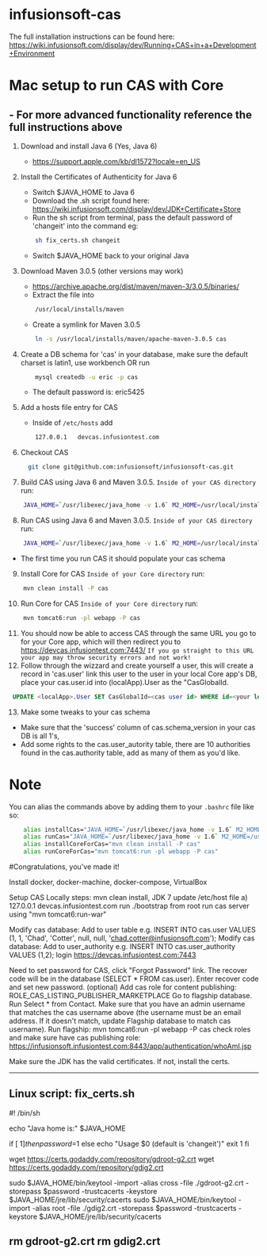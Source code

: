 infusionsoft-cas
================

The full installation instructions can be found here: https://wiki.infusionsoft.com/display/dev/Running+CAS+in+a+Development+Environment


# Mac setup to run CAS with Core
## - For more advanced functionality reference the full instructions above
1. Download and install Java 6 (Yes, Java 6)
    - https://support.apple.com/kb/dl1572?locale=en_US
2. Install the Certificates of Authenticity for Java 6
    - Switch $JAVA_HOME to Java 6
    - Download the .sh script found here: https://wiki.infusionsoft.com/display/dev/JDK+Certificate+Store
    - Run the sh script from terminal, pass the default password of 'changeit' into the command eg:
    ```sh 
        sh fix_certs.sh changeit
    ```
    - Switch $JAVA_HOME back to your original Java
3. Download Maven 3.0.5 (other versions may work)
    - https://archive.apache.org/dist/maven/maven-3/3.0.5/binaries/
    - Extract the file into 
    ```sh
        /usr/local/installs/maven 
    ```
    - Create a symlink for Maven 3.0.5
    ```sh
        ln -s /usr/local/installs/maven/apache-maven-3.0.5 cas
    ```
    
4. Create a DB schema for 'cas' in your database, make sure the default charset is latin1, use workbench OR run
    ```sh
        mysql createdb -u eric -p cas
    ```
    - The default password is: eric5425
5. Add a hosts file entry for CAS
    - Inside of ```/etc/hosts``` add 
    ```sh
        127.0.0.1   devcas.infusiontest.com
    ```
6. Checkout CAS
		
	```sh
	  git clone git@github.com:infusionsoft/infusionsoft-cas.git
	```
7. Build CAS using Java 6 and Maven 3.0.5. ```Inside of your CAS directory``` run:
    
  ```sh
      JAVA_HOME=`/usr/libexec/java_home -v 1.6` M2_HOME=/usr/local/installs/maven/cas mvn clean install
  ```
8. Run CAS using Java 6 and Maven 3.0.5. ```Inside of your CAS directory``` run:
    
  ```sh
      JAVA_HOME=`/usr/libexec/java_home -v 1.6` M2_HOME=/usr/local/installs/maven/cas mvn tomcat6:run-war
  ```
  - The first time you run CAS it should populate your cas schema
9. Install Core for CAS ```Inside of your Core directory``` run:
  
  ```sh
      mvn clean install -P cas
  ```
10. Run Core for CAS ```Inside of your Core directory``` run:
    
  ```sh
      mvn tomcat6:run -pl webapp -P cas
  ```
11. You should now be able to access CAS through the same URL you go to for your Core app, which will then redirect you to https://devcas.infusiontest.com:7443/ ```If you go straight to this URL your app may throw security errors and not work!```
12. Follow through the wizzard and create yourself a user, this will create a record in 'cas.user' link this user to the user in your local Core app's DB, place your cas.user.id into (localApp).User as the "CasGlobalId.
   
   ```sql
   	UPDATE <localApp>.User SET CasGlobalId=<cas user id> WHERE id=<your local user id>;
   ```
13. Make some tweaks to your cas schema
  - Make sure that the 'success' column of cas.schema_version in your cas DB is all 1's, 
  - Add some rights to the cas.user_autority table, there are 10 authorities found in the cas.authority table, add as many of them as you'd like.

# Note
You can alias the commands above by adding them to your ```.bashrc``` file like so:

```sh
	alias installCas="JAVA_HOME=`/usr/libexec/java_home -v 1.6` M2_HOME=/usr/local/installs/maven/cas mvn clean install"
	alias runCas="JAVA_HOME=`/usr/libexec/java_home -v 1.6` M2_HOME=/usr/local/installs/maven/cas mvn tomcat6:run-war"
	alias installCoreForCas="mvn clean install -P cas"
	alias runCoreForCas="mvn tomcat6:run -pl webapp -P cas"
```

#Congratulations, you've made it!








Install docker, docker-machine, docker-compose, VirtualBox


Setup CAS Locally steps:
mvn clean install, JDK 7
update /etc/host file a) 127.0.0.1    devcas.infusiontest.com
run ./bootstrap from root
run cas server using "mvn tomcat6:run-war"


Modify cas database: Add to user table e.g. INSERT INTO cas.user VALUES (1, 1, 'Chad', 'Cotter', null, null, 'chad.cotter@infusionsoft.com');
Modify cas database: Add to user_authority e.g. INSERT INTO cas.user_authority VALUES (1,2);
login https://devcas.infusiontest.com:7443

Need to set password for CAS, click "Forgot Password" link. The recover code will be in the database (SELECT * FROM cas.user). Enter recover code and set new password.
(optional) Add cas role for content publishing: ROLE_CAS_LISTING_PUBLISHER_MARKETPLACE
Go to flagship database. Run Select * from Contact. Make sure that you have an admin username that matches the cas username above (the username must be an email address. If it doesn't match, update Flagship database to match cas username).
Run flagship: mvn tomcat6:run -pl webapp -P cas
check roles and make sure have cas publishing role: https://infusionsoft.infusiontest.com:8443/app/authentication/whoAmI.jsp

Make sure the JDK has the valid certificates. If not, install the certs.

------------------------------------------
Linux script:
fix_certs.sh
-----------------------------------------
#! /bin/sh

echo "Java home is:" $JAVA_HOME

if [ $1 ]
then
    password=$1
else
    echo "Usage $0 <keystore password> (default is 'changeit')"
    exit 1
fi

wget https://certs.godaddy.com/repository/gdroot-g2.crt
wget https://certs.godaddy.com/repository/gdig2.crt

sudo $JAVA_HOME/bin/keytool -import -alias cross -file ./gdroot-g2.crt -storepass $password -trustcacerts -keystore $JAVA_HOME/jre/lib/security/cacerts
sudo $JAVA_HOME/bin/keytool -import -alias root -file ./gdig2.crt -storepass $password -trustcacerts -keystore $JAVA_HOME/jre/lib/security/cacerts

rm gdroot-g2.crt
rm gdig2.crt
-----------------------------------------
